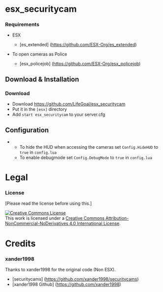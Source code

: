 # esx_securitycam

### Requirements
* ESX
  * [es_extended] (https://github.com/ESX-Org/es_extended)

* To open cameras as Police
  * [esx_policejob] (https://github.com/ESX-Org/esx_policejob)

## Download & Installation

### Download
- Download https://github.com/LifeGoal/esx_securitycam
- Put it in the `[esx]` directory
- Add `start esx_securitycam` to your server.cfg

## Configuration
-  * To hide the HUD when accessing the cameras set `Config.HideHUD` to `true` in `config.lua`
   * To enable debugmode set `Config.DebugMode` to `true` in `config.lua`

# Legal
### License
[Please read the license before using this.]

<a rel="license" href="http://creativecommons.org/licenses/by-nc-nd/4.0/"><img alt="Creative Commons License" style="border-width:0" src="https://i.creativecommons.org/l/by-nc-nd/4.0/88x31.png" /></a><br />This work is licensed under a <a rel="license" href="http://creativecommons.org/licenses/by-nc-nd/4.0/">Creative Commons Attribution-NonCommercial-NoDerivatives 4.0 International License</a>.

# Credits
### xander1998
Thanks to xander1998 for the original code (Non ESX). 
  * [securitycams] (https://github.com/xander1998/securitycams)
  * [xander1998 Github] (https://github.com/xander1998)
